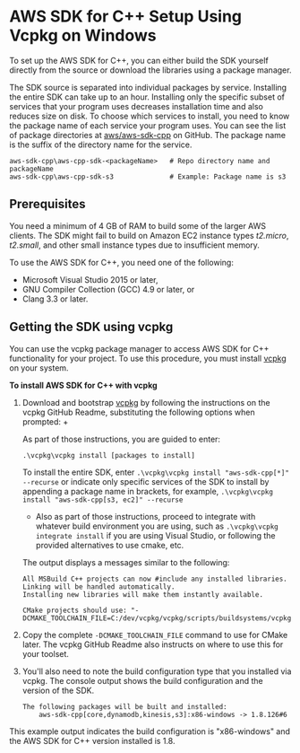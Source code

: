 # AWS SDK for C\+\+ Setup Using Vcpkg on Windows<a name="setup-windows-vcpkg"></a>

To set up the AWS SDK for C\+\+, you can either build the SDK yourself directly from the source or download the libraries using a package manager\.



The SDK source is separated into individual packages by service\. Installing the entire SDK can take up to an hour\. Installing only the specific subset of services that your program uses decreases installation time and also reduces size on disk\. To choose which services to install, you need to know the package name of each service your program uses\. You can see the list of package directories at [aws/aws\-sdk\-cpp](https://github.com/aws/aws-sdk-cpp) on GitHub\. The package name is the suffix of the directory name for the service\. 

```
aws-sdk-cpp\aws-cpp-sdk-<packageName>   # Repo directory name and packageName
aws-sdk-cpp\aws-cpp-sdk-s3              # Example: Package name is s3
```

## Prerequisites<a name="prerequisites"></a>

You need a minimum of 4 GB of RAM to build some of the larger AWS clients\. The SDK might fail to build on Amazon EC2 instance types *t2\.micro*, *t2\.small*, and other small instance types due to insufficient memory\.

To use the AWS SDK for C\+\+, you need one of the following:
+ Microsoft Visual Studio 2015 or later, 
+  GNU Compiler Collection \(GCC\) 4\.9 or later, or
+  Clang 3\.3 or later\.

## Getting the SDK using vcpkg<a name="setupwin-with-vcpkg"></a>

You can use the vcpkg package manager to access AWS SDK for C\+\+ functionality for your project\. To use this procedure, you must install [vcpkg](https://github.com/Microsoft/vcpkg) on your system\.

**To install AWS SDK for C\+\+ with vcpkg**

1. Download and bootstrap [vcpkg](https://github.com/Microsoft/vcpkg) by following the instructions on the vcpkg GitHub Readme, substituting the following options when prompted:
   + 

     As part of those instructions, you are guided to enter:

     ```
     .\vcpkg\vcpkg install [packages to install]
     ```

     To install the entire SDK, enter `.\vcpkg\vcpkg install "aws-sdk-cpp[*]" --recurse` or indicate only specific services of the SDK to install by appending a package name in brackets, for example, `.\vcpkg\vcpkg install "aws-sdk-cpp[s3, ec2]" --recurse` 
   + Also as part of those instructions, proceed to integrate with whatever build environment you are using, such as `.\vcpkg\vcpkg integrate install` if you are using Visual Studio, or following the provided alternatives to use cmake, etc\.

   The output displays a messages similar to the following:

   ```
   All MSBuild C++ projects can now #include any installed libraries.
   Linking will be handled automatically.
   Installing new libraries will make them instantly available.
   
   CMake projects should use: "-DCMAKE_TOOLCHAIN_FILE=C:/dev/vcpkg/vcpkg/scripts/buildsystems/vcpkg.cmake"
   ```

1. Copy the complete `-DCMAKE_TOOLCHAIN_FILE` command to use for CMake later\. The vcpkg GitHub Readme also instructs on where to use this for your toolset\.

1. You'll also need to note the build configuration type that you installed via vcpkg\. The console output shows the build configuration and the version of the SDK\.

   ```
   The following packages will be built and installed:
       aws-sdk-cpp[core,dynamodb,kinesis,s3]:x86-windows -> 1.8.126#6
   ```

This example output indicates the build configuration is "x86\-windows" and the AWS SDK for C\+\+ version installed is 1\.8\.